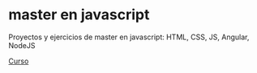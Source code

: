 # master en javascript

Proyectos y ejercicios de master en javascript: HTML, CSS, JS, Angular, NodeJS

[Curso](https://www.udemy.com/course/master-en-javascript-aprender-js-jquery-angular-nodejs-y-mas/)
